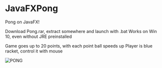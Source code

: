 # JavaFXPong
Pong on JavaFX!

Download Pong.rar, extract somewhere and launch with .bat
Works on Win 10, even without JRE preinstalled

Game goes up to 20 points, with each point ball speeds up
Player is blue racket, control it with mouse


![PONG](https://user-images.githubusercontent.com/73439281/115887997-81b87880-a463-11eb-8847-0a08c3b0b6dd.png)
